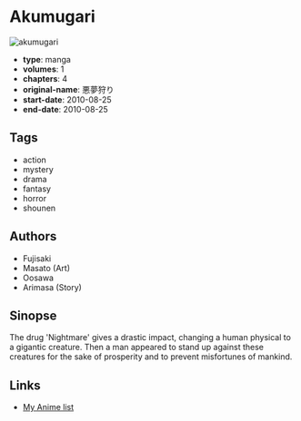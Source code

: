 # Akumugari

![akumugari](https://cdn.myanimelist.net/images/manga/1/101701.jpg)

-   **type**: manga
-   **volumes**: 1
-   **chapters**: 4
-   **original-name**: 悪夢狩り
-   **start-date**: 2010-08-25
-   **end-date**: 2010-08-25

## Tags

-   action
-   mystery
-   drama
-   fantasy
-   horror
-   shounen

## Authors

-   Fujisaki
-   Masato (Art)
-   Oosawa
-   Arimasa (Story)

## Sinopse

The drug 'Nightmare' gives a drastic impact, changing a human physical to a gigantic creature. Then a man appeared to stand up against these creatures for the sake of prosperity and to prevent misfortunes of mankind.

## Links

-   [My Anime list](https://myanimelist.net/manga/58731/Akumugari)
